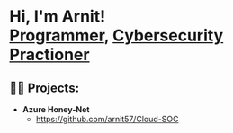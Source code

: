 <h1>Hi, I'm Arnit! <br/><a href="https://github.com/arnit57">Programmer</a>, <a href="https://www.linkedin.com/in/arnitjohal/">Cybersecurity Practioner</a>

<h2>👨‍💻 Projects:</h2>

- <b>Azure Honey-Net</b>
  - https://github.com/arnit57/Cloud-SOC
